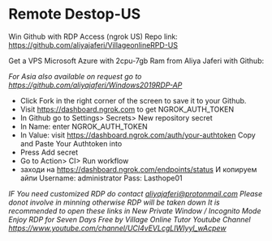 # Remote Destop-US
Win Github with RDP Access (ngrok US) 
Repo link: https://github.com/aliyajaferi/VillageonlineRPD-US

Get a VPS Microsoft Azure with 2cpu-7gb Ram from Aliya Jaferi with Github:

*For Asia  also available on request go to https://github.com/aliyajaferi/Windows2019RDP-AP*

+ Click Fork in the right corner of the screen to save it to your Github.
+ Visit https://dashboard.ngrok.com to get NGROK_AUTH_TOKEN
+ In Github go to Settings> Secrets> New repository secret
+ In Name: enter NGROK_AUTH_TOKEN
+ In Value: visit https://dashboard.ngrok.com/auth/your-authtoken Copy and Paste Your Authtoken into
+ Press Add secret
+ Go to Action> CI> Run workflow
+ заходи на https://dashboard.ngrok.com/endpoints/status И копируем айпи Username: administrator Pass: Lasthope01

*IF You need customized RDP do contact aliyajaferi@protonmail.com* 
*Please donot involve in minning otherwise RDP will be taken down*
*It is recommended to open these links in New Private Window / Incognito Mode*
*Enjoy RDP for Seven Days Free by Village Online Tutor Youtube Channel*
*https://www.youtube.com/channel/UCl4vEVLcgLIWIyyl_wAcpew*
